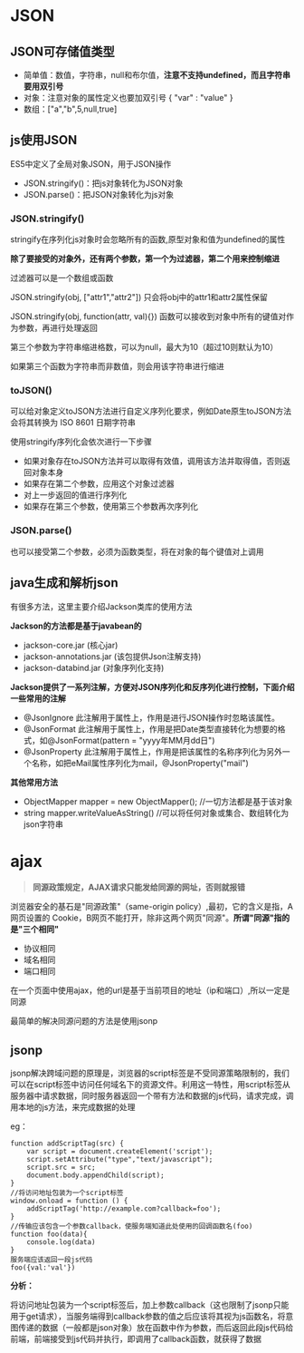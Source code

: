 # JSON
## JSON可存储值类型

- 简单值：数值，字符串，null和布尔值，**注意不支持undefined，而且字符串要用双引号**
- 对象：注意对象的属性定义也要加双引号 { "var" : "value" } 
- 数组：["a","b",5,null,true]

## js使用JSON
ES5中定义了全局对象JSON，用于JSON操作
- JSON.stringify()：把js对象转化为JSON对象
- JSON.parse()：把JSON对象转化为js对象

### JSON.stringify()
stringify在序列化js对象时会忽略所有的函数,原型对象和值为undefined的属性

**除了要接受的对象外，还有两个参数，第一个为过滤器，第二个用来控制缩进**

过滤器可以是一个数组或函数

JSON.stringify(obj, ["attr1","attr2"])  只会将obj中的attr1和attr2属性保留

JSON.stringify(obj, function(attr, val){}) 函数可以接收到对象中所有的键值对作为参数，再进行处理返回

第三个参数为字符串缩进格数，可以为null，最大为10（超过10则默认为10）

如果第三个函数为字符串而非数值，则会用该字符串进行缩进

### toJSON()
可以给对象定义toJSON方法进行自定义序列化要求，例如Date原生toJSON方法会将其转换为 ISO 8601 日期字符串

使用stringify序列化会依次进行一下步骤
- 如果对象存在toJSON方法并可以取得有效值，调用该方法并取得值，否则返回对象本身
- 如果存在第二个参数，应用这个对象过滤器
- 对上一步返回的值进行序列化
- 如果存在第三个参数，使用第三个参数再次序列化

### JSON.parse()
也可以接受第二个参数，必须为函数类型，将在对象的每个键值对上调用

## java生成和解析json

有很多方法，这里主要介绍Jackson类库的使用方法

**Jackson的方法都是基于javabean的**

+ jackson-core.jar (核心jar) 
+ jackson-annotations.jar (该包提供Json注解支持)
+ jackson-databind.jar (对象序列化支持)

**Jackson提供了一系列注解，方便对JSON序列化和反序列化进行控制，下面介绍一些常用的注解**

- @JsonIgnore 此注解用于属性上，作用是进行JSON操作时忽略该属性。
- @JsonFormat 此注解用于属性上，作用是把Date类型直接转化为想要的格式，如@JsonFormat(pattern = "yyyy年MM月dd日")
- @JsonProperty 此注解用于属性上，作用是把该属性的名称序列化为另外一个名称，如把eMail属性序列化为mail，@JsonProperty("mail")

**其他常用方法**
- ObjectMapper mapper = new ObjectMapper(); //一切方法都是基于该对象
- string mapper.writeValueAsString() //可以将任何对象或集合、数组转化为json字符串

# ajax
>**同源政策规定，AJAX请求只能发给同源的网址，否则就报错**

浏览器安全的基石是"同源政策"（same-origin policy）,最初，它的含义是指，A网页设置的 Cookie，B网页不能打开，除非这两个网页"同源"。**所谓"同源"指的是"三个相同"**
- 协议相同
- 域名相同
- 端口相同

在一个页面中使用ajax，他的url是基于当前项目的地址（ip和端口）,所以一定是同源

最简单的解决同源问题的方法是使用jsonp

## jsonp

jsonp解决跨域问题的原理是，浏览器的script标签是不受同源策略限制的，我们可以在script标签中访问任何域名下的资源文件。利用这一特性，用script标签从服务器中请求数据，同时服务器返回一个带有方法和数据的js代码，请求完成，调用本地的js方法，来完成数据的处理

eg：

    function addScriptTag(src) {
        var script = document.createElement('script');
        script.setAttribute("type","text/javascript");
        script.src = src;
        document.body.appendChild(script);
    }
    //将访问地址包装为一个script标签
    window.onload = function () {
        addScriptTag('http://example.com?callback=foo');
    }
    //传输应该包含一个参数callback，使服务端知道此处使用的回调函数名(foo)
    function foo(data){
        console.log(data)
    }
    服务端应该返回一段js代码
    foo({val:'val'})

**分析：**

将访问地址包装为一个script标签后，加上参数callback（这也限制了jsonp只能用于get请求），当服务端得到callback参数的值之后应该将其视为js函数名，将意图传递的数据（一般都是json对象）放在函数中作为参数，而后返回此段js代码给前端，前端接受到js代码并执行，即调用了callback函数，就获得了数据




